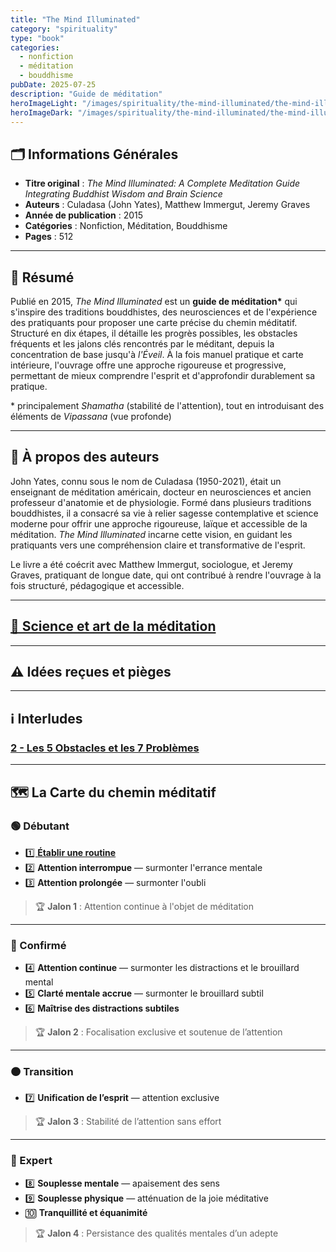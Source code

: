 ```yaml
---
title: "The Mind Illuminated"
category: "spirituality"
type: "book"
categories:
  - nonfiction
  - méditation
  - bouddhisme
pubDate: 2025-07-25
description: "Guide de méditation"
heroImageLight: "/images/spirituality/the-mind-illuminated/the-mind-illuminated-light.png"
heroImageDark: "/images/spirituality/the-mind-illuminated/the-mind-illuminated-dark.png"
---
```


## 🗂 Informations Générales

- **Titre original** : _The Mind Illuminated: A Complete Meditation Guide Integrating Buddhist Wisdom and Brain Science_
- **Auteurs** : Culadasa (John Yates), Matthew Immergut, Jeremy Graves
- **Année de publication** : 2015
- **Catégories** : Nonfiction, Méditation, Bouddhisme
- **Pages** : 512

---

## 📖 Résumé

Publié en 2015, _The Mind Illuminated_ est un **guide de méditation\*** qui s'inspire des traditions bouddhistes, des neurosciences et de l'expérience des pratiquants pour proposer une carte précise du chemin méditatif. Structuré en dix étapes, il détaille les progrès possibles, les obstacles fréquents et les jalons clés rencontrés par le méditant, depuis la concentration de base jusqu'à _l'Éveil_. À la fois manuel pratique et carte intérieure, l'ouvrage offre une approche rigoureuse et progressive, permettant de mieux comprendre l'esprit et d'approfondir durablement sa pratique.

\* principalement _Shamatha_ (stabilité de l'attention), tout en introduisant des éléments de _Vipassana_ (vue profonde)

---

## 👤 À propos des auteurs

John Yates, connu sous le nom de Culadasa (1950-2021), était un enseignant de méditation américain, docteur en neurosciences et ancien professeur d'anatomie et de physiologie. Formé dans plusieurs traditions bouddhistes, il a consacré sa vie à relier sagesse contemplative et science moderne pour offrir une approche rigoureuse, laïque et accessible de la méditation. _The Mind Illuminated_ incarne cette vision, en guidant les pratiquants vers une compréhension claire et transformative de l'esprit.

Le livre a été coécrit avec Matthew Immergut, sociologue, et Jeremy Graves, pratiquant de longue date, qui ont contribué à rendre l'ouvrage à la fois structuré, pédagogique et accessible.

---

## [🧪 Science et art de la méditation](/temple-of-reflection/spirituality/the-mind-illuminated/meditation-science-and-art)

---

## ⚠️ Idées reçues et pièges

---

## ℹ️ Interludes

### [2 - Les 5 Obstacles et les 7 Problèmes](/temple-of-reflection/spirituality/the-mind-illuminated/hindrances-and-problems)

---

## 🗺️ La Carte du chemin méditatif

### 🟢 Débutant

- [1️⃣ **Établir une routine**](/temple-of-reflection/spirituality/the-mind-illuminated/1-establishing-a-practice)
- 2️⃣ **Attention interrompue** — surmonter l'errance mentale
- 3️⃣ **Attention prolongée** — surmonter l'oubli

> 🏆 **Jalon 1** : Attention continue à l'objet de méditation

---

### 🔵 Confirmé

- 4️⃣ **Attention continue** — surmonter les distractions et le brouillard mental
- 5️⃣ **Clarté mentale accrue** — surmonter le brouillard subtil
- 6️⃣ **Maîtrise des distractions subtiles**

> 🏆 **Jalon 2** : Focalisation exclusive et soutenue de l’attention

---

### 🟠 Transition

- 7️⃣ **Unification de l’esprit** — attention exclusive

> 🏆 **Jalon 3** : Stabilité de l’attention sans effort

---

### 🔴 Expert

- 8️⃣ **Souplesse mentale** — apaisement des sens
- 9️⃣ **Souplesse physique** — atténuation de la joie méditative
- 🔟 **Tranquillité et équanimité**

> 🏆 **Jalon 4** : Persistance des qualités mentales d’un adepte
